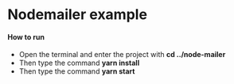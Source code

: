 # Nodemailer example

#### __How to run__
- Open the terminal and enter the project with __cd ../node-mailer__
- Then type the command __yarn install__
- Then type the command __yarn start__
